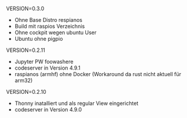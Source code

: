 VERSION=0.3.0
* Ohne Base Distro respianos
* Build mit raspios Verzeichnis
* Ohne cockpit wegen ubuntu User
* Ubuntu ohne pigpio


VERSION=0.2.11
* Jupyter PW foowashere
* codeserver in Version 4.9.1
* raspianos (armhf) ohne Docker (Workaround da rust nicht aktuell für arm32)

VERSION=0.2.10
* Thonny inatalliert und als regular View eingerichtet
* codeserver in Version 4.9.0
